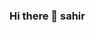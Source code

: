 ### Hi there 👋 sahir

<!--
**SahirBandali/SahirBandali** is a ✨ _special_ ✨ repository because its `README.md` (this file) appears on your GitHub profile.

Here are some ideas to get you started:

- 🌱 I’m currently learning new languages and web development 
- 👀 I'm looking to collaborate on new projects
- 🔬 Learning to work with JavaScript, Node, React, Flask and Databases
- 📖 Interested in Sports, Language, and how tech can be integerated to better our lives
- 🗣 Sports and Tech enthusiast, People Person and a Go-Getter
